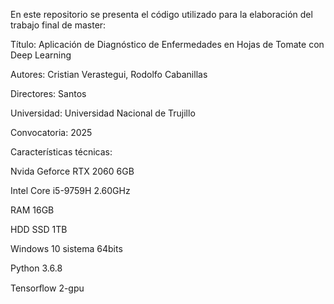 En este repositorio se presenta el código utilizado para la elaboración del trabajo final de master:


  Título: Aplicación de Diagnóstico de Enfermedades en Hojas de Tomate con Deep Learning
  
  Autores: Cristian Verastegui, Rodolfo Cabanillas
  
  Directores: Santos
  
  Universidad: Universidad Nacional de Trujillo
  
  Convocatoria: 2025
  
  Características técnicas:

Nvida Geforce RTX 2060 6GB

Intel Core i5-9759H 2.60GHz

RAM 16GB

HDD SSD 1TB

Windows 10 sistema 64bits

Python 3.6.8

Tensorﬂow 2-gpu


